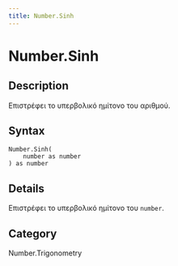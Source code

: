 ```yaml
---
title: Number.Sinh
---
```


# Number.Sinh


## Description

Επιστρέφει το υπερβολικό ημίτονο του αριθμού.


## Syntax

```powerquery
Number.Sinh(
    number as number
) as number
```


## Details

Επιστρέφει το υπερβολικό ημίτονο του <code>number</code>.



## Category
Number.Trigonometry
